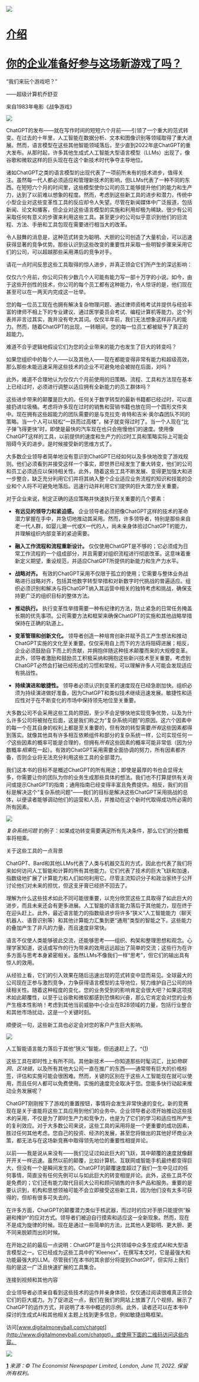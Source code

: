 ![](../images/comm.jpg)

# [介绍](contents.xhtml#t_chapter02)

# [你的企业准备好参与这场新游戏了吗？](contents.xhtml#t_chapter02)

“我们来玩个游戏吧？”

——超级计算机乔舒亚

来自1983年电影《战争游戏》

![](../images/line.jpg)

ChatGPT的发布——就在写作时间的短短六个月前——引领了一个重大的范式转变。在过去的十年里，人工智能在数据分析、文本和图像识别等领域取得了重大进展。然而，语言模型在这些其他智能领域落后，至少直到2022年底ChatGPT的重大发布。从那时起，许多其他生成式人工智能大型语言模型（LLMs）出现了，像谷歌和微软这样的巨头现在在这个新技术时代争夺主导地位。

诸如ChatGPT之类的语言模型的出现代表了一项前所未有的技术进步，值得关注。虽然每一代人都必须适应和管理新技术的影响，但LLMs代表了一种不同的东西。在短短六个月的时间里，这些模型使你公司的员工能够提升他们的能力和生产力，达到了以前难以想象的程度。然而，考虑到这些新工具的进步和潜力，传统中小型企业对这些变革性工具的反应却令人失望。尽管在新闻媒体中广泛报道，包括新闻、论文和播客，但企业对这些语言模型的实施和利用却极为稀缺。很少有公司采取任何有意义的步骤来利用这些工具。甚至更少的公司似乎意识到他们的旧流程、方法、手册和工具包现在需要进行相当大的改革。

令人鼓舞的消息是，这种范式转变为聪明、大胆的公司创造了大量机会，可以迅速获得显著的竞争优势。那些认识到这些改变的重要性并采取一些明智步骤来采用它们的公司，可以超越那些采用滞后的竞争对手。

请花一点时间反思这些工具取得的惊人进步，并真正领会它们所产生的深远影响：

仅仅六个月前，你公司只有少数几个人可能有能力写一部十万字的小说。如今，由于这些开创性的技术，你公司的每个员工都有这种能力，令人惊讶的是，他们现在甚至可以在一两天内完成这一壮举。

您的每一位员工现在也拥有解决复杂物理问题、通过律师资格考试并提供与经验丰富的律师不相上下的专业建议、通过医学委员会考试、编程计算机等能力。这个列表并非言过其实，我并没有夸大其词。仅仅半年前，我们无法想象这样非凡的能力。然而，随着ChatGPT的出现，一转眼间，您的每一位员工都被赋予了真正的超能力。

难道不合乎逻辑地假设它们为您的企业带来的能力也发生了巨大的转变吗？

如果您组织中的每个人——以及其他人——现在都能变得非常有能力和超级高效，那么那些未能迅速采用这些技术的企业不可避免地会被抛在后面，对吗？

此外，难道不合理地认为仅仅六个月前使用的旧策略、流程、工具和方法现在基本上已经过时，必须进行调整以适应拥有全新能力的员工群体吗？

这些进步带来的颠覆是巨大的。任何关于数字转型的最新书籍都已经过时，可以直接扔进垃圾桶。考虑将许多现在过时的销售和营销书籍也放在同一个圆形文件夹中。现在拥有这些超能力的团队需要的是与克拉克·肯特和吉米·奥尔森团队不同的策略。当一个人可以轻松“一跃而过高楼”，梯子就变得过时了。当一个人现在“比子弹飞得更快”时，即使是最快的汽车现在也只会拖慢他们的速度。使用像ChatGPT这样的工具，以前提供的速度和生产力的过时工具和策略实际上可能会阻碍今天的进步。是时候接受新的思维方式了。

大多数企业领导者简单地没有意识到ChatGPT已经如何以及多快地改变了游戏规则。他们必须看到并接受这样一个事实，即世界已经发生了重大转变，他们的公司和员工必须适应以保持相关性。此外，随着这些工具不断发展、变得更加强大和进一步整合，缺乏充分利用它们并将其纳入整个企业适应业务流程的知识和技能的企业和个人将不可避免地落后。迅速行动并利用它们提供的巨大潜力至关重要。

对于企业来说，制定正确的适应策略并快速执行至关重要的几个要素：

+   **有远见的领导力和紧迫感。** 企业领导者必须把像ChatGPT这样的技术的革命潜力掌握在手中，并急切地推动其采用。然而，许多领导者，特别是那些来自老一代人群，如婴儿潮一代或X一代的人，尚未亲身体验过ChatGPT的能力，并理解组织内部变革的紧迫需要。

+   **融入工作流程和流程重新设计。** 仅仅使用ChatGPT是不够的；它必须成为日常工作流程的一个组成部分，并且需要对组织流程进行彻底改革。这意味着重新定义期望，重设规范，并适应ChatGPT所提供的新能力和生产力水平。

+   **战略对齐。** 有效的ChatGPT采用不仅限于孤立的使用；它需要与整体业务战略进行战略对齐，包括其他数字转型举措和对新数字时代挑战的普遍适应。组织必须识别和解决与将ChatGPT纳入其运营中相关的独特考虑和挑战，确保支持更广泛的组织目标的整体方法。

+   **推动执行。** 执行变革性举措需要一种有纪律的方法，防止紧急的日常任务掩盖长期的优先事项。公司需要方法和框架来确保ChatGPT的实施和其他战略举措保持在正确的轨道上。

+   **变革管理和创新文化。** 领导者创造一种培育创新并赋予员工产生想法和推动ChatGPT实施的文化至关重要。仅仅采用自上而下的方法将阻碍进展；相反，企业必须鼓励自下而上的贡献，并拥抱伴随这种技术颠覆而来的大规模变革。此外，领导者激励和鼓励员工积极采纳和拥抱这些新兴技术至关重要。考虑到ChatGPT必然会打破已经形成的习惯和常规，可以理解许多人可能会发现适应有挑战性。

+   **持续演进和敏捷性。** 领导者必须认识到变革的速度现在已经急剧加快。组织必须为持续演进做好准备，因为ChatGPT和类似技术继续迅速发展。敏捷性和适应性对于在不断变化的市场中保持领先地位至关重要。

大多数公司不会采用这些工具的原因，至少不会足够快地实现竞争优势，以及为什么许多公司将被抛在后面，这是我们称之为“复杂系统问题”的原因。这六个因素中的每一个在其自身的权利上都是至关重要的，但有效的转型需要*所有*这些因素都得到落实。就像其他具有许多相互依赖组件和部分的复杂系统一样，公司实现任何*一个*这些因素的概率可能是合理的，但拥有*所有*这些因素的概率可能非常低（因为分数概率*相乘*在一起）。有效的ChatGPT采用需要全面协调的努力，所有因素都齐备，否则企业将无法充分利用这些工具的全部潜力。

我们这本书的目标不是概述ChatGPT的所有用途；即使是最厚的书也会显得太多，你需要让你的团队为你的业务生成那些具体的想法。我们也不打算提供有关询问或提示ChatGPT的指南；通用指南已经变得丰富且免费提供。相反，我们的目标是解决这个“复杂系统问题”——我们的目标是解决这些ChatGPT采用挑战的总体，以便读者能够调动他们的运营和人员，并推动在这个新时代取得成功所必需的所有因素。

![](../images/15.jpg)

*复杂系统问题* 的例子：如果成功转变需要满足所有先决条件，那么它们的分数概率将相乘。

关于这些工具的一点背景

ChatGPT、Bard和其他LLMs代表了人类与机器交互的方式，因此也代表了我们将来如何访问人工智能和计算的所有其他能力。它们代表了技术的巨大飞跃和加速，指数级地扩展了计算能力和人们如何利用它。尽管主流知识分子和政治家终于公开讨论他们对未来的担忧，但这支牙膏已经挤不回去了。

理解为什么这些技术如此不同可能很重要，以充分欣赏这些工具取得了如此巨大的进步，而且未来还会有更多进展。人工智能的语言能力落后于其他能力，现在终于在迎头赶上。此外，最近语言能力的指数级进步将许多“狭义”人工智能能力（聊天机器人、语音识别等）和其他计算能力汇集到更“通用”类型的智能之下。这些能力的叠加产生了非凡的力量，而且速度非常快。

语言不仅使人类能够彼此交流，还能够思考——组织、构架和整理思想和观念。心理学家知道，说话或写作的行为带来的效用远远超出了简单的交流；这些行为在许多方面与思考本身紧密相关。虽然LLMs不像我们一样“思考”，但它们的输出具有惊人的效用。

从经验上看，它们的引入效果在随后迅速出现的范式转变中显而易见。全球最大的公司现在正参与激烈竞争，力争获得语言模型的主导地位，努力维护自己公司的持续相关性。随着这种程度的变化，您的业务受到的影响肯定会很大吧？如果这项技术如此颠覆性，以至于让谷歌和微软都感到恐惧和兴奋，那么它肯定会对您的业务产生根本性影响！考虑到其他当前威胁中小企业在B2B领域的力量，包括行业整合和其他市场扰动，这是一个关键时刻。

顺便说一句，这些新工具也必定会对您的客户产生巨大影响。

![](../images/17.jpg)

人工智能语言能力落后于其他“狭义”智能，但迅速赶上了。^([1](#ft1))

这些工具在即时性上有所不同。其他新技术——你知道那些时髦词汇，比如*物联网*、*区块链*，以及所有其他大公司一直在推广的东西——通常带有巨大的价格标签，评估和实施可能会很困难。然而，关键的区别在于这些人工智能现在就可以使用，而且任何人都可以免费使用。实施的速度完全取决于您。您能多快行动起来推动业务发展呢？

ChatGPT刚刚按下了游戏的重置按钮，事情将会发生非常快速的变化。新的竞赛现在是关于谁能将这些工具应用到他们的业务中。企业领导者必须开始推动这些技术的采用，不仅是为了即时生产力和竞争力，也是为了它们的学习和适应性所产生的复利效应。对于大多数公司来说，这些工具的采用将是一个更重要的成功因素，胜过任何其他考虑。您自己的投资、经济的发展，甚至您将做出的其他好坏商业决策，都无法与在这场新竞赛中取得领先地位的重要性相提并论。

以前——我是说从来没有——我们见证过如此巨大的飞跃，其中颠覆的速度就像翻开开关一样迅速。虽然以前的颠覆，比如计算机、互联网或智能手机最终都变得巨大，但没有一个是瞬间发生的。ChatGPT的颠覆速度超过了我们一生中见过的任何事情，简直没有任何先例可以与如此巨大的转变相提并论。此外，这些工具不仅是免费的；它们还有能力取代目前大公司和顾问销售的许多产品和服务。重要的是要认识到，机构和思想领袖可能不会立即接受这些新工具，因为他们没有太多可获得的，但却有很多可失去的。

在许多方面，ChatGPT的颠覆潜力类似于核武器，而过时的应对手册只能提供“躲避和掩护”的应对方式。领导者们被迫自行摸索和适应这一全新现象。然而，现在不是成为旋律的时候。现在是通过一些简单的方法，比其他人更聪明、更大胆、更不同来脱颖而出的时候。

在开始之前的最后一点说明：ChatGPT是当今公共领域中众多生成式AI和大型语言模型之一。它已经成为这些工具中的“Kleenex”，在撰写本文时，它是最强大和功能最强大的LLM。尽管我们在本书的其余部分将提到*ChatGPT*，但实际上我们指的是这一广泛且快速扩展的工具集合。

连接到视频和其他内容

企业领导者必须亲自看到这些技术的运作并亲身体验，仅仅通过阅读很难真正领会它们的巨大威力。为了促进这一点，我们在我们的网站上放置了几个视频，展示了ChatGPT的运作方式，并说明了本书中概述的示例。此外，读者还可以在本书中探讨的生成式AI和其他相关主题上找到更多信息，例如敏捷战略框架。

访问[www.digitalmoneyball.com/chatgpt](http://www.digitalmoneyball.com/chatgpt)，或使用下面的二维码访问这些内容。

![](../images/back.jpg)

**[1](#fn1)** *来源：© The Economist Newspaper Limited, London, June 11, 2022\. 保留所有权利。*
